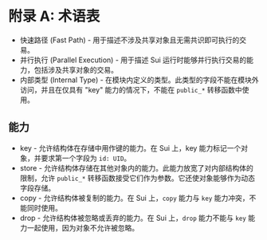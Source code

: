 # 附录 A: 术语表

- 快速路径 (Fast Path) - 用于描述不涉及共享对象且无需共识即可执行的交易。
- 并行执行 (Parallel Execution) - 用于描述 Sui 运行时能够并行执行交易的能力，包括涉及共享对象的交易。
- 内部类型 (Internal Type) - 在模块内定义的类型。此类型的字段不能在模块外访问，并且在仅具有 "key" 能力的情况下，不能在 `public_*` 转移函数中使用。

## 能力

- key - 允许结构体在存储中用作键的能力。在 Sui 上，key 能力标记一个对象，并要求第一个字段为 `id: UID`。
- store - 允许结构体存储在其他对象内的能力。此能力放宽了对内部结构体的限制，允许 `public_*` 转移函数接受它们作为参数。它还使对象能够作为动态字段存储。
- copy - 允许结构体被复制的能力。在 Sui 上，`copy` 能力与 `key` 能力冲突，不能同时使用。
- drop - 允许结构体被忽略或丢弃的能力。在 Sui 上，`drop` 能力不能与 `key` 能力一起使用，因为对象不允许被忽略。